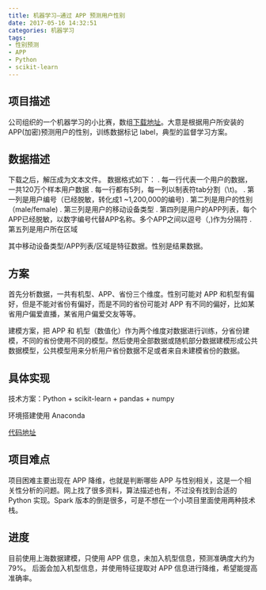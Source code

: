 ```yaml
---
title: 机器学习—通过 APP 预测用户性别
date: 2017-05-16 14:32:51
categories: 机器学习
tags:
- 性别预测
- APP
- Python
- scikit-learn
---
```


## 项目描述

公司组织的一个机器学习的小比赛，数组[下载地址](https://drive.wps.cn/view/l/32ce39f4170c44419f556d98976f5f96)。大意是根据用户所安装的 APP(加密)预测用户的性别，训练数据标记 label，典型的监督学习方案。

<!--more-->

## 数据描述

下载之后，解压成为文本文件。 数据格式如下： . 每一行代表一个用户的数据，一共120万个样本用户数据 . 每一行都有5列，每一列以制表符tab分割（\t)。 . 第一列是用户编号（已经脱敏，转化成1 ~1,200,000的编号) . 第二列是用户的性别 （male/female) . 第三列是用户的移动设备类型 . 第四列是用户的APP列表，每个APP已经脱敏，以数字编号代替APP名称。多个APP之间以逗号（,)作为分隔符 . 第五列是用户所在区域

其中移动设备类型/APP列表/区域是特征数据。性别是结果数据。

## 方案

首先分析数据，一共有机型、APP、省份三个维度。性别可能对 APP 和机型有偏好，但是不能对省份有偏好，而是不同的省份可能对 APP 有不同的偏好，比如某省用户偏爱直播，某省用户偏爱交友等等。

建模方案，把 APP 和 机型（数值化）作为两个维度对数据进行训练，分省份建模，不同的省份使用不同的模型。然后使用全部数据或随机部分数据建模形成公共数据模型，公共模型用来分析用户省份数据不足或者来自未建模省份的数据。

## 具体实现

技术方案：Python + scikit-learn + pandas + numpy

环境搭建使用 Anaconda

[代码地址](https://github.com/Leo555/wps_ai_war)


## 项目难点

项目困难主要出现在 APP 降维，也就是判断哪些 APP 与性别相关，这是一个相关性分析的问题。网上找了很多资料，算法描述也有，不过没有找到合适的 Python 实现。Spark 版本的倒是很多，可是不想在一个小项目里面使用两种技术栈。


## 进度

目前使用上海数据建模，只使用 APP 信息，未加入机型信息，预测准确度大约为79%。
后面会加入机型信息，并使用特征提取对 APP 信息进行降维，希望能提高准确率。